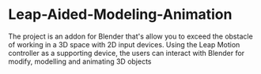 # Leap-Aided-Modeling-Animation
The project is an addon for Blender that's allow you to exceed the obstacle of working in a 3D space with 2D input devices. Using the Leap Motion controller as a supporting device, the users can interact with Blender for modify, modelling and animating 3D objects 
